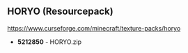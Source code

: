 ## HORYO (Resourcepack)
https://www.curseforge.com/minecraft/texture-packs/horyo

- **5212850** - HORYO.zip